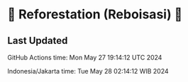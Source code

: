 
# 🌳 Reforestation (Reboisasi) 🌲

## Last Updated

GitHub Actions time: Mon May 27 19:14:12 UTC 2024

Indonesia/Jakarta time: Tue May 28 02:14:12 WIB 2024
